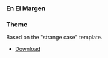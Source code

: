 ### En El Margen



### Theme
Based on the "strange case" template. 
 
 - [Download](https://github.com/thephuse/strange_case)
